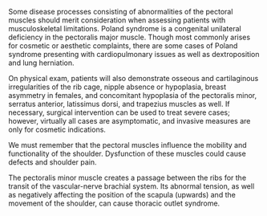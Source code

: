 Some disease processes consisting of abnormalities of the pectoral muscles should merit consideration when assessing patients with musculoskeletal limitations. Poland syndrome is a congenital unilateral deficiency in the pectoralis major muscle. Though most commonly arises for cosmetic or aesthetic complaints, there are some cases of Poland syndrome presenting with cardiopulmonary issues as well as dextroposition and lung herniation.

On physical exam, patients will also demonstrate osseous and cartilaginous irregularities of the rib cage, nipple absence or hypoplasia, breast asymmetry in females, and concomitant hypoplasia of the pectoralis minor, serratus anterior, latissimus dorsi, and trapezius muscles as well. If necessary, surgical intervention can be used to treat severe cases; however, virtually all cases are asymptomatic, and invasive measures are only for cosmetic indications.

We must remember that the pectoral muscles influence the mobility and functionality of the shoulder. Dysfunction of these muscles could cause defects and shoulder pain.

The pectoralis minor muscle creates a passage between the ribs for the transit of the vascular-nerve brachial system. Its abnormal tension, as well as negatively affecting the position of the scapula (upwards) and the movement of the shoulder, can cause thoracic outlet syndrome.